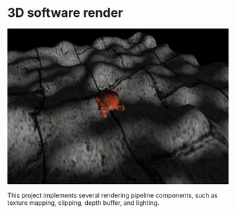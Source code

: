 # 3D software render

![./img](./doc/screenshot/a.gif)

This project implements several rendering pipeline components, such as texture mapping, clipping, depth buffer, and lighting.